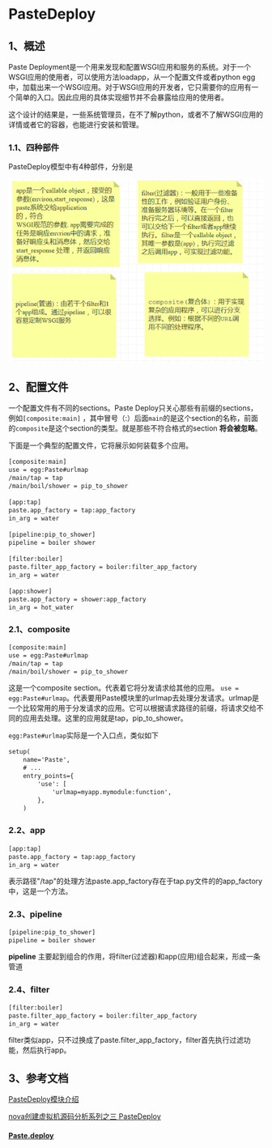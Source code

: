 # PasteDeploy

## 1、概述

Paste Deployment是一个用来发现和配置WSGI应用和服务的系统。对于一个WSGI应用的使用者，可以使用方法loadapp，从一个配置文件或者python egg中，加载出来一个WSGI应用。对于WSGI应用的开发者，它只需要你的应用有一个简单的入口。因此应用的具体实现细节并不会暴露给应用的使用者。

这个设计的结果是，一些系统管理员，在不了解python，或者不了解WSGI应用的详情或者它的容器，也能进行安装和管理。

### 1.1、四种部件

PasteDeploy模型中有4种部件，分别是

![](../.gitbook/assets/image%20%2850%29.png)

## 2、配置文件

一个配置文件有不同的sections。Paste Deploy只关心那些有前缀的sections，例如`[composite:main]` ，其中冒号（:）后面`main`的是这个section的名称，前面的`composite`是这个section的类型。就是那些不符合格式的section **将会被忽略**。

下面是一个典型的配置文件，它将展示如何装载多个应用。

```text
[composite:main]
use = egg:Paste#urlmap
/main/tap = tap
/main/boil/shower = pip_to_shower
 
[app:tap]
paste.app_factory = tap:app_factory
in_arg = water
 
[pipeline:pip_to_shower]
pipeline = boiler shower
 
[filter:boiler]
paste.filter_app_factory = boiler:filter_app_factory
in_arg = water
 
[app:shower]
paste.app_factory = shower:app_factory
in_arg = hot_water
```

### 2.1、composite

```text
[composite:main]
use = egg:Paste#urlmap
/main/tap = tap
/main/boil/shower = pip_to_shower
```

这是一个composite section。代表着它将分发请求给其他的应用。 `use = egg:Paste#urlmap`。代表要用Paste模块里的urlmap去处理分发请求。urlmap是一个比较常用的用于分发请求的应用。它可以根据请求路径的前缀，将请求交给不同的应用去处理。这里的应用就是tap，pip\_to\_shower。

`egg:Paste#urlmap`实际是一个入口点，类似如下

```text
setup(
    name='Paste',
    # ...
    entry_points={
        'use': [
            'urlmap=myapp.mymodule:function',
        },
    )
```

### 2.2、app

```text
[app:tap]
paste.app_factory = tap:app_factory
in_arg = water
```

表示路径"/tap"的处理方法paste.app\_factory存在于tap.py文件的的app\_factory中，这是一个方法。

### 2.3、pipeline

```text
[pipeline:pip_to_shower]
pipeline = boiler shower
```

**pipeline** 主要起到组合的作用，将filter\(过滤器\)和app\(应用\)组合起来，形成一条管道

### 2.4、filter

```text
[filter:boiler]
paste.filter_app_factory = boiler:filter_app_factory
in_arg = water
```

filter类似app，只不过换成了paste.filter\_app\_factory，filter首先执行过滤功能，然后执行app。

## 3、参考文档

[PasteDeploy模块介绍](https://blog.csdn.net/meisanggou/article/details/88179254)

[nova创建虚拟机源码分析系列之三 PasteDeploy](https://www.cnblogs.com/goldsunshine/p/7756153.html)

#### [Paste.deploy](http://www.choudan.net/2013/07/28/OpenStack-paste-deploy%E4%BB%8B%E7%BB%8D.html) <a id="subnav-0"></a>



